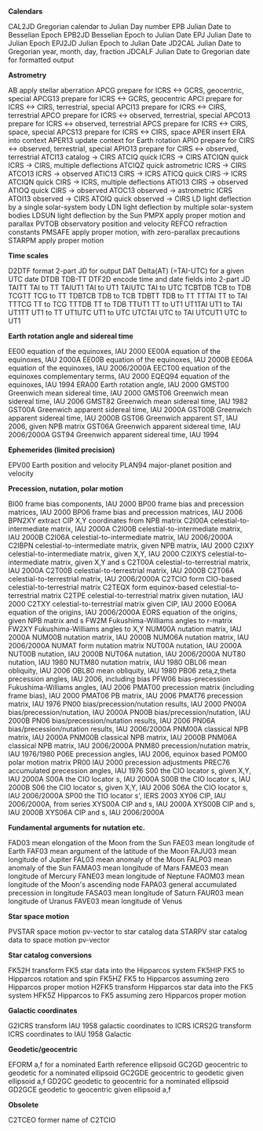  **Calendars**

 CAL2JD				Gregorian calendar to Julian Day number
 EPB				Julian Date to Besselian Epoch
 EPB2JD				Besselian Epoch to Julian Date
 EPJ				Julian Date to Julian Epoch
 EPJ2JD				Julian Epoch to Julian Date
 JD2CAL				Julian Date to Gregorian year, month, day, fraction
 JDCALF				Julian Date to Gregorian date for formatted output

 **Astrometry**

 AB					apply stellar aberration
 APCG				prepare for ICRS <-> GCRS, geocentric, special
 APCG13				prepare for ICRS <-> GCRS, geocentric
 APCI				prepare for ICRS <-> CIRS, terrestrial, special
 APCI13				prepare for ICRS <-> CIRS, terrestrial
 APCO				prepare for ICRS <-> observed, terrestrial, special
 APCO13				prepare for ICRS <-> observed, terrestrial
 APCS				prepare for ICRS <-> CIRS, space, special
 APCS13				prepare for ICRS <-> CIRS, space
 APER				insert ERA into context
 APER13				update context for Earth rotation
 APIO				prepare for CIRS <-> observed, terrestrial, special
 APIO13				prepare for CIRS <-> observed, terrestrial
 ATCI13				catalog -> CIRS
 ATCIQ				quick ICRS -> CIRS
 ATCIQN				quick ICRS -> CIRS, multiple deflections
 ATCIQZ				quick astrometric ICRS -> CIRS
 ATCO13				ICRS -> observed
 ATIC13				CIRS -> ICRS
 ATICQ				quick CIRS -> ICRS
 ATCIQN				quick CIRS -> ICRS, multiple deflections
 ATIO13				CIRS -> observed
 ATIOQ				quick CIRS -> observed
 ATOC13				observed -> astrometric ICRS
 ATOI13				observed -> CIRS
 ATOIQ				quick observed -> CIRS
 LD					light deflection by a single solar-system body
 LDN				light deflection by multiple solar-system bodies
 LDSUN				light deflection by the Sun
 PMPX				apply proper motion and parallax
 PVTOB				observatory position and velocity
 REFCO				refraction constants
 PMSAFE				apply proper motion, with zero-parallax precautions
 STARPM				apply proper motion

 **Time scales**

 D2DTF				format 2-part JD for output
 DAT				Delta(AT) (=TAI-UTC) for a given UTC date
 DTDB				TDB-TT
 DTF2D				encode time and date fields into 2-part JD
 TAITT				TAI to TT
 TAIUT1				TAI to UT1
 TAIUTC				TAI to UTC
 TCBTDB				TCB to TDB
 TCGTT				TCG to TT
 TDBTCB				TDB to TCB
 TDBTT				TDB to TT
 TTTAI				TT to TAI
 TTTCG				TT to TCG
 TTTDB				TT to TDB
 TTUT1				TT to UT1
 UT1TAI				UT1 to TAI
 UT1TT				UT1 to TT
 UT1UTC				UT1 to UTC
 UTCTAI				UTC to TAI
 UTCUT1				UTC to UT1

 **Earth rotation angle and sidereal time**

 EE00				equation of the equinoxes, IAU 2000
 EE00A				equation of the equinoxes, IAU 2000A
 EE00B				equation of the equinoxes, IAU 2000B
 EE06A				equation of the equinoxes, IAU 2006/2000A
 EECT00				equation of the equinoxes complementary terms, IAU 2000
 EQEQ94				equation of the equinoxes, IAU 1994
 ERA00				Earth rotation angle, IAU 2000
 GMST00				Greenwich mean sidereal time, IAU 2000
 GMST06				Greenwich mean sidereal time, IAU 2006
 GMST82				Greenwich mean sidereal time, IAU 1982
 GST00A				Greenwich apparent sidereal time, IAU 2000A
 GST00B				Greenwich apparent sidereal time, IAU 2000B
 GST06				Greenwich apparent ST, IAU 2006, given NPB matrix
 GST06A				Greenwich apparent sidereal time, IAU 2006/2000A
 GST94				Greenwich apparent sidereal time, IAU 1994

 **Ephemerides (limited precision)**

 EPV00				Earth position and velocity
 PLAN94				major-planet position and velocity

 **Precession, nutation, polar motion**

 BI00				frame bias components, IAU 2000
 BP00				frame bias and precession matrices, IAU 2000
 BP06				frame bias and precession matrices, IAU 2006
 BPN2XY				extract CIP X,Y coordinates from NPB matrix
 C2I00A				celestial-to-intermediate matrix, IAU 2000A
 C2I00B				celestial-to-intermediate matrix, IAU 2000B
 C2I06A				celestial-to-intermediate matrix, IAU 2006/2000A
 C2IBPN				celestial-to-intermediate matrix, given NPB matrix, IAU 2000
 C2IXY				celestial-to-intermediate matrix, given X,Y, IAU 2000
 C2IXYS				celestial-to-intermediate matrix, given X,Y and s
 C2T00A				celestial-to-terrestrial matrix, IAU 2000A
 C2T00B				celestial-to-terrestrial matrix, IAU 2000B
 C2T06A				celestial-to-terrestrial matrix, IAU 2006/2000A
 C2TCIO				form CIO-based celestial-to-terrestrial matrix
 C2TEQX				form equinox-based celestial-to-terrestrial matrix
 C2TPE				celestial-to-terrestrial matrix given nutation, IAU 2000
 C2TXY				celestial-to-terrestrial matrix given CIP, IAU 2000
 EO06A				equation of the origins, IAU 2006/2000A
 EORS				equation of the origins, given NPB matrix and s
 FW2M				Fukushima-Williams angles to r-matrix
 FW2XY				Fukushima-Williams angles to X,Y
 NUM00A				nutation matrix, IAU 2000A
 NUM00B				nutation matrix, IAU 2000B
 NUM06A				nutation matrix, IAU 2006/2000A
 NUMAT				form nutation matrix
 NUT00A				nutation, IAU 2000A
 NUT00B				nutation, IAU 2000B
 NUT06A				nutation, IAU 2006/2000A
 NUT80				nutation, IAU 1980
 NUTM80				nutation matrix, IAU 1980
 OBL06				mean obliquity, IAU 2006
 OBL80				mean obliquity, IAU 1980
 PB06				zeta,z,theta precession angles, IAU 2006, including bias
 PFW06				bias-precession Fukushima-Williams angles, IAU 2006
 PMAT00				precession matrix (including frame bias), IAU 2000
 PMAT06				PB matrix, IAU 2006
 PMAT76				precession matrix, IAU 1976
 PN00				bias/precession/nutation results, IAU 2000
 PN00A				bias/precession/nutation, IAU 2000A
 PN00B				bias/precession/nutation, IAU 2000B
 PN06				bias/precession/nutation results, IAU 2006
 PN06A				bias/precession/nutation results, IAU 2006/2000A
 PNM00A				classical NPB matrix, IAU 2000A
 PNM00B				classical NPB matrix, IAU 2000B
 PNM06A				classical NPB matrix, IAU 2006/2000A
 PNM80				precession/nutation matrix, IAU 1976/1980
 P06E				precession angles, IAU 2006, equinox based
 POM00				polar motion matrix
 PR00				IAU 2000 precession adjustments
 PREC76				accumulated precession angles, IAU 1976
 S00				the CIO locator s, given X,Y, IAU 2000A
 S00A				the CIO locator s, IAU 2000A
 S00B				the CIO locator s, IAU 2000B
 S06				the CIO locator s, given X,Y, IAU 2006
 S06A				the CIO locator s, IAU 2006/2000A
 SP00				the TIO locator s', IERS 2003
 XY06				CIP, IAU 2006/2000A, from series
 XYS00A				CIP and s, IAU 2000A
 XYS00B				CIP and s, IAU 2000B
 XYS06A				CIP and s, IAU 2006/2000A

 **Fundamental arguments for nutation etc.**

 FAD03				mean elongation of the Moon from the Sun
 FAE03				mean longitude of Earth
 FAF03				mean argument of the latitude of the Moon
 FAJU03				mean longitude of Jupiter
 FAL03				mean anomaly of the Moon
 FALP03				mean anomaly of the Sun
 FAMA03				mean longitude of Mars
 FAME03				mean longitude of Mercury
 FANE03				mean longitude of Neptune
 FAOM03				mean longitude of the Moon's ascending node
 FAPA03				general accumulated precession in longitude
 FASA03				mean longitude of Saturn
 FAUR03				mean longitude of Uranus
 FAVE03				mean longitude of Venus

 **Star space motion**

 PVSTAR				space motion pv-vector to star catalog data
 STARPV				star catalog data to space motion pv-vector

 **Star catalog conversions**

 FK52H				transform FK5 star data into the Hipparcos system
 FK5HIP				FK5 to Hipparcos rotation and spin
 FK5HZ				FK5 to Hipparcos assuming zero Hipparcos proper motion
 H2FK5				transform Hipparcos star data into the FK5 system
 HFK5Z				Hipparcos to FK5 assuming zero Hipparcos proper motion

 **Galactic coordinates**

 G2ICRS    transform IAU 1958 galactic coordinates to ICRS
 ICRS2G    transform ICRS coordinates to IAU 1958 Galactic

 **Geodetic/geocentric**

 EFORM				a,f for a nominated Earth reference ellipsoid
 GC2GD				geocentric to geodetic for a nominated ellipsoid
 GC2GDE				geocentric to geodetic given ellipsoid a,f
 GD2GC				geodetic to geocentric for a nominated ellipsoid
 GD2GCE				geodetic to geocentric given ellipsoid a,f


 **Obsolete**

 C2TCEO				former name of C2TCIO

